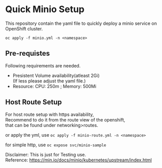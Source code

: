 Quick Minio Setup
=================

This repository contain the yaml file to quickly deploy a minio service on OpenShift cluster.

```oc apply -f minio.yml -n <namespace>```

Pre-requistes
-------------

Following requirements are needed.  
- Presistent Volume availability(atleast 2Gi)  
(If less please adjust the yaml file.)
- Resource: CPU: 250m ; Memory: 500Mi  

Host Route Setup
----------------

For host route setup with https availability,  
Recommend to do it from the route view of the openshift,  
that can be found under networking>routes.

or apply the yml, use `oc apply -f minio-route.yml -n <namespace>`

for simple http, use `oc expose svc/minio-sample`

Disclaimer: This is just for Testing use.  
Reference: https://min.io/docs/minio/kubernetes/upstream/index.html 